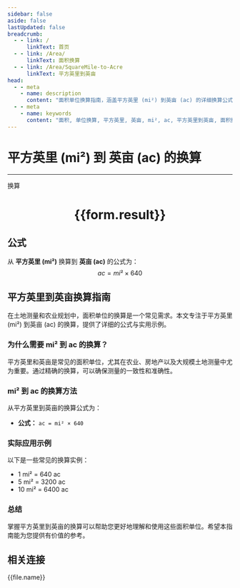 ```yaml
---
sidebar: false
aside: false
lastUpdated: false
breadcrumb:
  - - link: /
      linkText: 首页
  - - link: /Area/
      linkText: 面积换算
  - - link: /Area/SquareMile-to-Acre
      linkText: 平方英里到英亩
head:
  - - meta
    - name: description
      content: "面积单位换算指南，涵盖平方英里 (mi²) 到英亩 (ac) 的详细换算公式与说明。"
  - - meta
    - name: keywords
      content: "面积, 单位换算, 平方英里, 英亩, mi², ac, 平方英里到英亩, 面积换算指南"
---
```

# 平方英里 (mi²) 到 英亩 (ac) 的换算
---
<script setup>
import { onMounted, reactive, inject, ref } from 'vue'
import { NButton, NForm, NFormItem, NInput, NInputNumber, NSelect, NCard, useMessage,NGrid ,NGi } from 'naive-ui'
import { defineClientComponent } from 'vitepress'
import { Area } from '../../files';

const convert = inject('convert')

const form = reactive({
  number: null,
  result: '',
})

const convertHandler = () => {
  if (form.number !== null && !isNaN(form.number)) {
    const convertedValue = parseFloat(form.number) * 640
    form.result = `${form.number}mi² = ${convertedValue.toFixed(2)}ac`
  } else {
    form.result = '请输入有效的数值。'
  }
}
</script>

<n-form size="large" :model="form">
  <n-form-item label="平方英里 (mi²)">
    <n-input-number v-model:value="form.number" placeholder="输入平方英里" style="width: 100%" />
  </n-form-item>
  <n-form-item>
    <n-button type="primary" @click="convertHandler" block>换算</n-button>
  </n-form-item>
</n-form>

<n-card  embedded :bordered="false" hoverable>
  <div  style="text-align:center">
    <h1>{{form.result}}</h1>
  </div>
</n-card>

## 公式

从 **平方英里 (mi²)** 换算到 **英亩 (ac)** 的公式为：
$$ ac = mi² \times 640 $$

## 平方英里到英亩换算指南

在土地测量和农业规划中，面积单位的换算是一个常见需求。本文专注于平方英里 (mi²) 到英亩 (ac) 的换算，提供了详细的公式与实用示例。

### 为什么需要 mi² 到 ac 的换算？

平方英里和英亩是常见的面积单位，尤其在农业、房地产以及大规模土地测量中尤为重要。通过精确的换算，可以确保测量的一致性和准确性。

### mi² 到 ac 的换算方法

从平方英里到英亩的换算公式为：

- **公式：** `ac = mi² × 640`

### 实际应用示例

以下是一些常见的换算实例：

- 1 mi² = 640 ac
- 5 mi² = 3200 ac
- 10 mi² = 6400 ac

### 总结

掌握平方英里到英亩的换算可以帮助您更好地理解和使用这些面积单位。希望本指南能为您提供有价值的参考。

## 相关连接
<n-grid x-gap="12" :cols="3">
  <n-gi v-for="(file, index) in Area" :key="index">
    <n-button
      text
      tag="a"
      :href="file.path"
      type="primary"
    >
      {{file.name}}
    </n-button>
  </n-gi>
</n-grid>